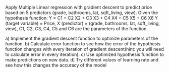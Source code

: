 Apply Multiple Linear regression with gradient descent to predict price based on 5 predictors (grade, bathrooms, lat, sqft_living, view).
Given the hypothesis function: Y = C1 + C2 X2 + C3 X3 + C4 X4 + C5 X5 + C6 X6
Y (target variable) = Price, X (predictor) = (grade, bathrooms, lat, sqft_living, view),
C1, C2, C3, C4, C5 and C6 are the parameters of the function.

a) Implement the gradient descent function to optimize parameters of the function.
b) Calculate error function to see how the error of the hypothesis function changes with every iteration of gradient descent(hint: you will need to calculate error in every iteration).
c) Use optimized hypothesis function to make predictions on new data.
d) Try different values of learning rate and see how this changes the accuracy of the model
